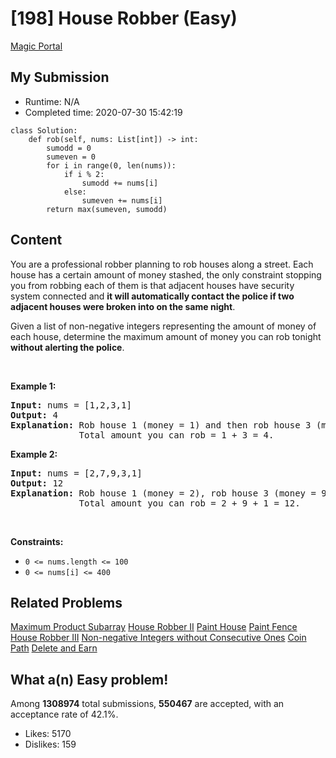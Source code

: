 # [198] House Robber (Easy)

[Magic Portal](https://leetcode.com/problems/house-robber/)

## My Submission

- Runtime: N/A
- Completed time: 2020-07-30 15:42:19

```python3
class Solution:
    def rob(self, nums: List[int]) -> int:
        sumodd = 0
        sumeven = 0
        for i in range(0, len(nums)):
            if i % 2:
                sumodd += nums[i]
            else:
                sumeven += nums[i]
        return max(sumeven, sumodd)
```
## Content

<p>You are a professional robber planning to rob houses along a street. Each house has a certain amount of money stashed, the only constraint stopping you from robbing each of them is that adjacent houses have security system connected and <b>it will automatically contact the police if two adjacent houses were broken into on the same night</b>.</p>

<p>Given a list of non-negative integers representing the amount of money of each house, determine the maximum amount of money you can rob tonight <b>without alerting the police</b>.</p>

<p>&nbsp;</p>
<p><strong>Example 1:</strong></p>

<pre>
<strong>Input:</strong> nums = [1,2,3,1]
<strong>Output:</strong> 4
<strong>Explanation:</strong> Rob house 1 (money = 1) and then rob house 3 (money = 3).
&nbsp;            Total amount you can rob = 1 + 3 = 4.
</pre>

<p><strong>Example 2:</strong></p>

<pre>
<strong>Input:</strong> nums = [2,7,9,3,1]
<strong>Output:</strong> 12
<strong>Explanation:</strong> Rob house 1 (money = 2), rob house 3 (money = 9) and rob house 5 (money = 1).
&nbsp;            Total amount you can rob = 2 + 9 + 1 = 12.
</pre>

<p>&nbsp;</p>
<p><strong>Constraints:</strong></p>

<ul>
	<li><code>0 &lt;= nums.length &lt;= 100</code></li>
	<li><code>0 &lt;= nums[i] &lt;= 400</code></li>
</ul>


## Related Problems

[Maximum Product Subarray](https://leetcode.com/problems/maximum-product-subarray/)
[House Robber II](https://leetcode.com/problems/house-robber-ii/)
[Paint House](https://leetcode.com/problems/paint-house/)
[Paint Fence](https://leetcode.com/problems/paint-fence/)
[House Robber III](https://leetcode.com/problems/house-robber-iii/)
[Non-negative Integers without Consecutive Ones](https://leetcode.com/problems/non-negative-integers-without-consecutive-ones/)
[Coin Path](https://leetcode.com/problems/coin-path/)
[Delete and Earn](https://leetcode.com/problems/delete-and-earn/)

## What a(n) Easy problem!


Among **1308974** total submissions, **550467** are accepted, with an acceptance rate of 42.1%. <br>

- Likes: 5170
- Dislikes: 159

